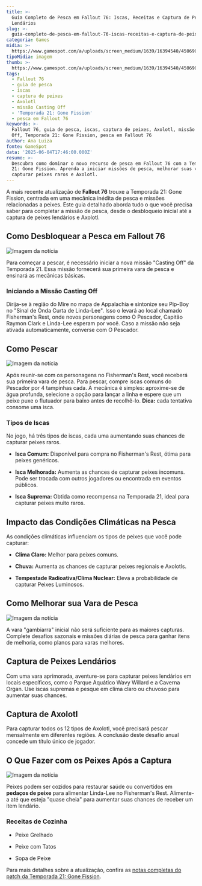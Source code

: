 ```yaml
---
title: >-
  Guia Completo de Pesca em Fallout 76: Iscas, Receitas e Captura de Peixes
  Lendários
slug: >-
  guia-completo-de-pesca-em-fallout-76-iscas-receitas-e-captura-de-peixes-lendrios
categoria: Games
midia: >-
  https://www.gamespot.com/a/uploads/screen_medium/1639/16394540/4506908-fallout76-season21_gonefission0-5screenshot.jpg
tipoMidia: imagem
thumb: >-
  https://www.gamespot.com/a/uploads/screen_medium/1639/16394540/4506908-fallout76-season21_gonefission0-5screenshot.jpg
tags:
  - Fallout 76
  - guia de pesca
  - iscas
  - captura de peixes
  - Axolotl
  - missão Casting Off
  - 'Temporada 21: Gone Fission'
  - pesca em Fallout 76
keywords: >-
  Fallout 76, guia de pesca, iscas, captura de peixes, Axolotl, missão Casting
  Off, Temporada 21: Gone Fission, pesca em Fallout 76
author: Ana Luiza
fonte: GameSpot
data: '2025-06-04T17:46:00.000Z'
resumo: >-
  Descubra como dominar o novo recurso de pesca em Fallout 76 com a Temporada
  21: Gone Fission. Aprenda a iniciar missões de pesca, melhorar suas varas e
  capturar peixes raros e Axolotl.
---
```

A mais recente atualização de **Fallout 76** trouxe a Temporada 21: Gone Fission, centrada em uma mecânica inédita de pesca e missões relacionadas a peixes. Este guia detalhado aborda tudo o que você precisa saber para completar a missão de pesca, desde o desbloqueio inicial até a captura de peixes lendários e Axolotl.

## Como Desbloquear a Pesca em Fallout 76

![Imagem da notícia](https://www.gamespot.com/a/uploads/original/1639/16394540/4506910-fishermensrestmaplocationmarked.jpg)

Para começar a pescar, é necessário iniciar a nova missão "Casting Off" da Temporada 21. Essa missão fornecerá sua primeira vara de pesca e ensinará as mecânicas básicas.

### Iniciando a Missão Casting Off

Dirija-se à região do Mire no mapa de Appalachia e sintonize seu Pip-Boy no "Sinal de Onda Curta de Linda-Lee". Isso o levará ao local chamado Fisherman's Rest, onde novos personagens como O Pescador, Capitão Raymon Clark e Linda-Lee esperam por você. Caso a missão não seja ativada automaticamente, converse com O Pescador.

## Como Pescar

![Imagem da notícia](https://www.gamespot.com/a/uploads/original/1639/16394540/4506913-nightfishing.jpg)

Após reunir-se com os personagens no Fisherman's Rest, você receberá sua primeira vara de pesca. Para pescar, compre iscas comuns do Pescador por 4 tampinhas cada. A mecânica é simples: aproxime-se de água profunda, selecione a opção para lançar a linha e espere que um peixe puxe o flutuador para baixo antes de recolhê-lo. **Dica:** cada tentativa consome uma isca.

### Tipos de Iscas

No jogo, há três tipos de iscas, cada uma aumentando suas chances de capturar peixes raros.

- **Isca Comum:** Disponível para compra no Fisherman's Rest, ótima para peixes genéricos.

- **Isca Melhorada:** Aumenta as chances de capturar peixes incomuns. Pode ser trocada com outros jogadores ou encontrada em eventos públicos.

- **Isca Suprema:** Obtida como recompensa na Temporada 21, ideal para capturar peixes muito raros.

## Impacto das Condições Climáticas na Pesca

As condições climáticas influenciam os tipos de peixes que você pode capturar:

- **Clima Claro:** Melhor para peixes comuns.

- **Chuva:** Aumenta as chances de capturar peixes regionais e Axolotls.

- **Tempestade Radioativa/Clima Nuclear:** Eleva a probabilidade de capturar Peixes Luminosos.

## Como Melhorar sua Vara de Pesca

![Imagem da notícia](https://www.gamespot.com/a/uploads/original/1639/16394540/4506914-upgradingthefishingrod.jpg)

A vara "gambiarra" inicial não será suficiente para as maiores capturas. Complete desafios sazonais e missões diárias de pesca para ganhar itens de melhoria, como planos para varas melhores.

## Captura de Peixes Lendários

Com uma vara aprimorada, aventure-se para capturar peixes lendários em locais específicos, como o Parque Aquático Wavy Willard e a Caverna Organ. Use iscas supremas e pesque em clima claro ou chuvoso para aumentar suas chances.

## Captura de Axolotl

Para capturar todos os 12 tipos de Axolotl, você precisará pescar mensalmente em diferentes regiões. A conclusão deste desafio anual concede um título único de jogador.

## O Que Fazer com os Peixes Após a Captura

![Imagem da notícia](https://www.gamespot.com/a/uploads/original/1639/16394540/4506916-lindalee.jpg)

Peixes podem ser cozidos para restaurar saúde ou convertidos em **pedaços de peixe** para alimentar Linda-Lee no Fisherman's Rest. Alimente-a até que esteja "quase cheia" para aumentar suas chances de receber um item lendário.

### Receitas de Cozinha

- Peixe Grelhado

- Peixe com Tatos

- Sopa de Peixe

Para mais detalhes sobre a atualização, confira as [notas completas do patch da Temporada 21: Gone Fission](https://www.gamespot.com/articles/fallout-76-adds-fishing-in-latest-gone-fission-update/1100-6532059/).
